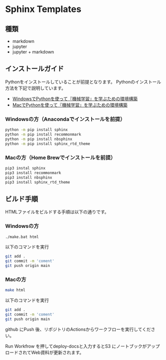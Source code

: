 # Sphinx Templates

## 種類

- markdown
- jupyter
- jupyter + markdown

## インストールガイド

Pythonをインストールしていることが前提となります。
Pythonのインストール方法を下記で説明しています。

- [WindowsでPythonを使って『機械学習』を学ぶための環境構築](https://qiita.com/yoshizaki_kkgk/items/1057ed4dcc36ed9be7f5)
- [MacでPythonを使って『機械学習』を学ぶための環境構築](https://qiita.com/yoshizaki_kkgk/items/4663148a2b3ca078ddbc)

### Windowsの方（Anacondaでインストールを前提）

```bash
python -m pip install sphinx
python -m pip install recommonmark
python -m pip install nbsphinx
python -m pip install sphinx_rtd_theme
```

### Macの方（Home Brewでインストールを前提）

```bash
pip3 instal sphinx
pip3 install recommonmark
pip3 install nbsphinx
pip3 install sphinx_rtd_theme
```

## ビルド手順

HTMLファイルをビルドする手順は以下の通りです。

### Windowsの方

```bash
./make.bat html
```
以下のコマンドを実行
```bash
git add .
git commit -m 'coment'
git push origin main
```


### Macの方

```bash
make html
```
以下のコマンドを実行
```bash
git add .
git commit -m 'coment'
git push origin main
```

github にPush 後、リポジトリのActionsからワークフローを実行してください。

Run Workfrow を押してdeploy-docsと入力するとS3 にノートブックがアップロードされてWeb資料が更新されます。



